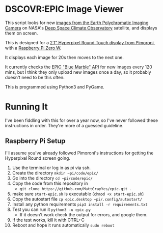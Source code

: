 
# DSCOVR:EPIC Image Viewer

This script looks for new [images from the Earth Polychromatic Imaging Camera](https://epic.gsfc.nasa.gov/) on NASA's [Deep Space Climate Observatory](https://www.nesdis.noaa.gov/current-satellite-missions/currently-flying/dscovr-deep-space-climate-observatory) satellite, and displays them on screen.

This is designed for a [2.1" Hyperpixel Round Touch display from Pimoroni](https://shop.pimoroni.com/products/hyperpixel-round), with a [Raspberry Pi Zero W](https://www.raspberrypi.com/products/raspberry-pi-zero-w/).

It displays each image for 20s then moves to the next one.

It currently checks the [EPIC "Blue Marble" API](https://epic.gsfc.nasa.gov/about/api) for new images every 120 mins, but I think they only upload new images once a day, so it probably doesn't need to be this often.

This is programmed using Python3 and PyGame.

# Running It
I've been fiddling with this for over a year now, so I've never followed these instructions in order. They're more of a guessed guideline.

## Raspberry Pi Setup
I'll assume you've already followed Pimoroni's instructions for getting the Hyperpixel Round screen going.

1. Use the terminal or log in as pi via ssh.
1. Create the directory `mkdir ~pi/code/epic/`
1. Go into the directory `cd ~pi/code/epic/`
1. Copy the code from this repository in
	* `git clone https://github.com/MattGrayYes/epic.git .`
1. make sure `start-epic.sh` is executable (`chmod +x start-epic.sh`)
1. Copy the autostart file `cp epic.desktop ~pi/.config/autostart/`
1. Install any python requirements `pip3 install -r requirements.txt`
1. Test you can run it `python3 -u epic.py`
	* If it doesn't work check the output for errors, and google them.
1. If the test works, kill it with CTRL+C
1. Reboot and hope it runs automatically `sudo reboot`


